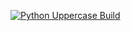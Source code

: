 [![Python Uppercase Build](https://github.com/SiemDamian/gh-actions-demo-learn/actions/workflows/python-uppercase-build.yml/badge.svg)](https://github.com/SiemDamian/gh-actions-demo-learn/actions/workflows/python-uppercase-build.yml)
